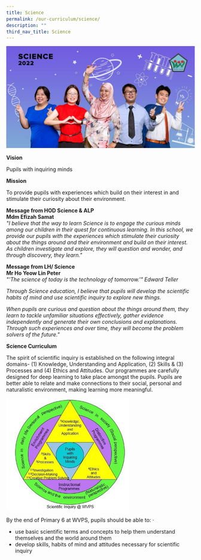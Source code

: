 ```yaml
---
title: Science
permalink: /our-curriculum/science/
description: ""
third_nav_title: Science
---
```

![Science](/images/Science.jpeg)

**Vision**

  

Pupils with inquiring minds

  

**Mission**

  

To provide pupils with experiences which build on their interest in and stimulate their curiosity about their environment.

  

**Message from HOD Science & ALP** <br>
**Mdm Efizah Samat** <br>
_"I believe that the way to learn Science is to engage the curious minds among our children in their quest for continuous learning. In this school, we provide our pupils with the experiences which stimulate their curiosity about the things around and their environment and build on their interest. As children investigate and explore, they will question and wonder, and through discovery, they learn."_  
  
**Message from LH/ Science  
Mr Ho Yeow Lin Peter** <br>
_"'The science of today is the technology of tomorrow.'" Edward Teller_

_Through Science education, I believe that pupils will develop the scientific habits of mind and use scientific inquiry to explore new things._

_When pupils are curious and question about the things around them, they learn to tackle unfamiliar situations effectively, gather evidence independently and generate their own conclusions and explanations. Through such experiences and over time, they will become the problem solvers of the future."_

  

**Science Curriculum**

  

The spirit of scientific inquiry is established on the following integral domains- (1) Knowledge, Understanding and Application, (2) Skills & (3) Processes and (4) Ethics and Attitudes. Our programmes are carefully designed for deep learning to take place amongst the pupils. Pupils are better able to relate and make connections to their social, personal and naturalistic environment, making learning more meaningful.

<style>  
img {  
  display: block;  
  margin-left: auto;  
  margin-right: auto;  
}  
</style>  
<body><img src="/images/Scientific%20Inquiry%20@%20WVPS.jpeg" alt="Science Curriclum" style="width:65%;">  
  
</body>

By the end of Primary 6 at WVPS, pupils should be able to: ·

*   use basic scientific terms and concepts to help them understand themselves and the world around them
*   develop skills, habits of mind and attitudes necessary for scientific inquiry